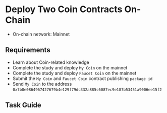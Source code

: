 # Deploy Two Coin Contracts On-Chain
- On-chain network: Mainnet

## Requirements
- Learn about Coin-related knowledge
- Complete the study and deploy `My Coin` on the mainnet
- Complete the study and deploy `Faucet Coin` on the mainnet
- Submit the `My Coin` and `Faucet Coin` contract publishing `package id`
- Send `My Coin` to the address `0x7b8e0864967427679b4e129f79dc332a885c6087ec9e187b53451a9006ee15f2`

## Task Guide